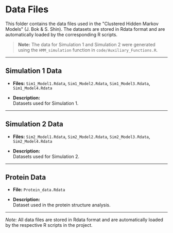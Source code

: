 # Data Files

This folder contains the data files used in the "Clustered Hidden Markov Models" (J. Bok & S. Shin). The datasets are stored in Rdata format and are automatically loaded by the corresponding R scripts.

> **Note:** The data for Simulation 1 and Simulation 2 were generated using the `HMM_simulation` function in `code/Auxiliary_Functions.R`.

---

## Simulation 1 Data
- **Files:** `Sim1_Model1.Rdata`, `Sim1_Model2.Rdata`, `Sim1_Model3.Rdata`, `Sim1_Model4.Rdata`

- **Description:**  
  Datasets used for Simulation 1.

---

## Simulation 2 Data
- **Files:** `Sim2_Model1.Rdata`, `Sim2_Model2.Rdata`, `Sim2_Model3.Rdata`, `Sim2_Model4.Rdata`

- **Description:**  
  Datasets used for Simulation 2.


---

## Protein Data
- **File:** `Protein_data.Rdata`

- **Description:**  
  Dataset used in the protein structure analysis.

---

*Note:* All data files are stored in Rdata format and are automatically loaded by the respective R scripts in the project.
